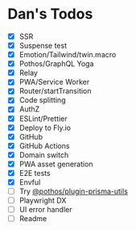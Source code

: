 # Dan's Todos

- [x] SSR
- [x] Suspense test
- [x] Emotion/Tailwind/twin.macro
- [x] Pothos/GraphQL Yoga
- [x] Relay
- [x] PWA/Service Worker
- [x] Router/startTransition
- [x] Code splitting
- [x] AuthZ
- [x] ESLint/Prettier
- [x] Deploy to Fly.io
- [x] GitHub
- [x] GitHub Actions
- [x] Domain switch
- [x] PWA asset generation
- [x] E2E tests
- [x] Envful
- [ ] Try [@pothos/plugin-prisma-utils](https://github.com/hayes/pothos/tree/main/packages/plugin-prisma-utils)
- [ ] Playwright DX
- [ ] UI error handler
- [ ] Readme
